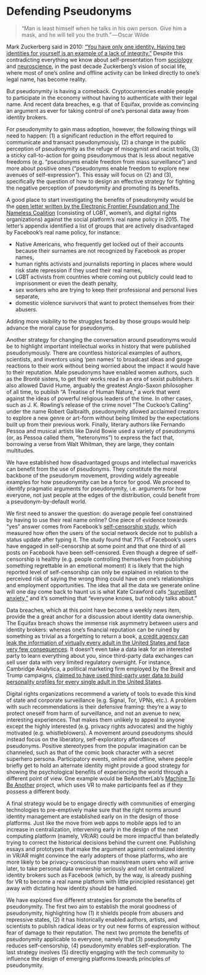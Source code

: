 # Defending Pseudonyms

> “Man is least himself when he talks in his own person. Give him a mask, and he will tell you the truth.” — Oscar Wilde

Mark Zuckerberg said in 2010: [“You have only one identity. Having two identities for yourself is an example of a lack of integrity.”](http://www.michaelzimmer.org/2010/05/14/facebooks-zuckerberg-having-two-identities-for-yourself-is-an-example-of-a-lack-of-integrity/) Despite this contradicting everything we know about self-presentation from [sociology](https://en.wikipedia.org/wiki/The_Presentation_of_Self_in_Everyday_Life) and [neuroscience](https://en.wikipedia.org/wiki/Incognito:_The_Secret_Lives_of_the_Brain), in the past decade Zuckerberg’s vision of social life, where most of one’s online and offline activity can be linked directly to one’s legal name, has become reality. 

But pseudonymity is having a comeback. Cryptocurrencies enable people to participate in the economy without having to authenticate with their legal name. And recent data breaches, e.g. that of Equifax, provide as convincing an argument as ever for taking control of one’s personal data away from identity brokers.

For pseudonymity to gain mass adoption, however, the following things will need to happen: (1) a significant reduction in the effort required to communicate and transact pseudonymously, (2) a change in the public perception of pseudonymity as the refuge of misogynist and racist trolls, (3) a sticky call-to-action for going pseudonymous that is less about negative freedoms (e.g. “pseudonyms enable freedom from mass surveillance”) and more about positive ones (“pseudonyms enable freedom to explore new avenues of self-expression”). This essay will focus on (2) and (3), specifically the question of how to design an effective strategy for fighting the negative perception of pseudonymity and promoting its benefits.

A good place to start investigating the benefits of pseudonymity would be the [open letter written by the Electronic Frontier Foundation and The Nameless Coalition](https://www.eff.org/document/appendix-october-5-2015-coalition-letter-facebook) (consisting of LGBT, women’s, and digital rights organizations) against the social platform’s real name policy in 2015. The letter’s appendix identified a list of groups that are actively disadvantaged by Facebook’s real name policy, for instance: 
* Native Americans, who frequently get locked out of their accounts because their surnames are not recognized by Facebook as proper names,
* human rights activists and journalists reporting in places where would risk state repression if they used their real names, 
* LGBT activists from countries where coming out publicly could lead to imprisonment or even the death penalty, 
* sex workers who are trying to keep their professional and personal lives separate, 
* domestic violence survivors that want to protect themselves from their abusers.

Adding more visibility to the struggles faced by those groups would help advance the moral cause for pseudonyms.

Another strategy for changing the conversation around pseudonyms would be to highlight important intellectual works in history that were published pseudonymously. There are countless historical examples of authors, scientists, and inventors using ‘pen names’ to broadcast ideas and gauge reactions to their work without being worried about the impact it would have to their reputation. Male pseudonyms have enabled women authors, such as the Brontë sisters, to get their works read in an era of sexist publishers. It also allowed David Hume, arguably the greatest Anglo-Saxon philosopher of all time, to publish “A Treatise of Human Nature,” a work that went against the ideas of powerful religious leaders of the time. In other cases, such as J. K. Rowling’s release of the crime novel “The Cuckoo’s Calling” under the name Robert Galbraith, pseudonymity allowed acclaimed creators to explore a new genre or art-form without being limited by the expectations built up from their previous work. Finally, literary authors like Fernando Pessoa and musical artists like David Bowie used a variety of pseudonyms (or, as Pessoa called them, “heteronyms”) to express the fact that, borrowing a verse from Walt Whitman, they are large, they contain multitudes.

We have established how disadvantaged groups and intellectual mavericks can benefit from the use of pseudonyms. They constitute the moral backbone of the pseudonym movement, providing widely agreeable examples for how pseudonymity can be a force for good. We proceed to identify pragmatic arguments for pseudonymity, i.e. arguments for how everyone, not just people at the edges of the distribution, could benefit from a pseudonym-by-default world. 

We first need to answer the question: do average people feel constrained by having to use their real name online? One piece of evidence towards “yes” answer comes from Facebook’s [self-censorship study](https://www.aaai.org/ocs/index.php/ICWSM/ICWSM13/paper/viewFile/6093/6350), which measured how often the users of the social network decide not to publish a status update after typing it. The study found that 71% of Facebook’s users have engaged in self-censorship at some point and that one third of all posts on Facebook have been self-censored. Even though a degree of self-censorship is healthy (e.g. people controlling themselves from publishing something regrettable in an emotional moment) it is likely that the high reported level of self-censorship can only be explained in relation to the perceived risk of saying the wrong thing could have on one’s relationships and employment opportunities. The idea that all the data we generate online will one day come back to haunt us is what Kate Crawford calls [“surveillant anxiety,”](https://thenewinquiry.com/the-anxieties-of-big-data/) and it’s something that “everyone knows, but nobody talks about.” 

Data breaches, which at this point have become a weekly news item, provide the a great anchor for a discussion about identity data ownership. The Equifax breach shows the immense risk asymmetry between users and identity brokers: whereas one’s financial reputation can be ruined by something as trivial as a forgetting to return a book, [a credit agency can leak the information of virtually every adult in the United States and face very few consequences](https://www.nytimes.com/2017/09/11/opinion/equifax-accountability-security.html). It doesn’t even take a data leak for an interested party to learn everything about you, since third-party data exchanges can sell user data with very limited regulatory oversight. For instance, Cambridge Analytica, a political marketing firm employed by the Brexit and Trump campaigns, [claimed to have used third-party user data to build personality profiles for every single adult in the United States](https://motherboard.vice.com/en_us/article/mg9vvn/how-our-likes-helped-trump-win).

Digital rights organizations recommend a variety of tools to evade this kind of state and corporate surveillance (e.g. Signal, Tor, VPNs, etc.). A problem with such recommendations is their defensive framing: they’re a way to protect oneself from harm of surveillance, and not an avenue to new, interesting experiences. That makes them unlikely to appeal to anyone except the highly interested (e.g. privacy rights advocates) and the highly motivated (e.g. whistleblowers). A movement around pseudonyms should instead focus on the liberatory, self-exploratory affordances of pseudonyms. Positive stereotypes from the popular imagination can be channeled, such as that of the comic book character with a secret superhero persona. Participatory events, online and offline, where people briefly get to hold an alternate identity might provide a good strategy for showing the psychological benefits of experiencing the world through a different point of view. One example would be BeAnotherLab’s [Machine To Be Another](http://www.themachinetobeanother.org/?page_id=820) project, which uses VR to make participants feel as if they possess a different body.

A final strategy would be to engage directly with communities of emerging technologies to pre-emptively make sure that the right norms around identity management are established early on in the design of those platforms. Just like the move from web apps to mobile apps led to an increase in centralization, intervening early in the design of the next computing platform (namely, VR/AR) could be more impactful than belatedly trying to correct the historical decisions behind the current one. Publishing essays and prototypes that make the argument against centralized identity in VR/AR might convince the early adopters of those platforms, who are more likely to be privacy-conscious than mainstream users who will arrive later, to take personal data ownership seriously and not let centralized identity brokers such as Facebook (which, by the way, is already pushing for VR to become a real name platform with little principled resistance) get away with dictating how identity should be handled.

We have explored five different strategies for promote the benefits of pseudonymity. The first two aim to establish the moral goodness of pseudonymity, highlighting how (1) it shields people from abusers and repressive states, (2) it has historically enabled authors, artists, and scientists to publish radical ideas or try out new forms of expression without fear of damage to their reputation. The next two promote the benefits of pseudonymity applicable to everyone, namely  that (3) pseudonymity reduces self-censorship, (4) pseudonymity enables self-exploration. The last strategy involves (5) directly engaging with the tech community to influence the design of emerging platforms towards principles of pseudonymity.
